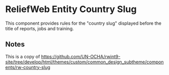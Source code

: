 ReliefWeb Entity Country Slug
=============================

This component provides rules for the "country slug" displayed before the title of reports, jobs and training.

## Notes

This is a copy of https://github.com/UN-OCHA/rwint9-site/tree/develop/html/themes/custom/common_design_subtheme/components/rw-country-slug
